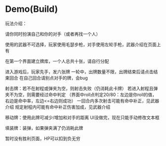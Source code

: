 # Demo(Build)
玩法介绍：

请你同时扮演自己和你的对手（或者再找一个人）

使用的武器不可选择，玩家使用毛瑟步枪，对手使用左轮手枪，武器介绍在页面上有

在第一个界面建立牌库，一个人总共十张，请自行分配

进入游戏后，玩家先手，发六张牌
一轮中，出牌数量不限，出牌结束后请点击结束回合
在自己回合请别点对手的牌，会bug

射击牌：若不在射程或弹夹为空，则射击失败（仍消耗此卡牌）
        若进入射程且弹夹不为空，则需要经过命中判定
        （界面中roll点判定20/80：左边是你roll的值，右边是命中率，左边<=右边则成功）
        一回合内多次射击可能有命中补正，见武器介绍
        规定射程内可能有命中补正伤害加成，见武器介绍
        
移动牌：使用此牌可减少/增加和对手的距离
        UI没做完，现在只能手动修改文本框
        
填装牌：装弹，如果弹夹满了仍消耗此牌
 
暂时没有胜利页面，HP可以扣到负无穷
